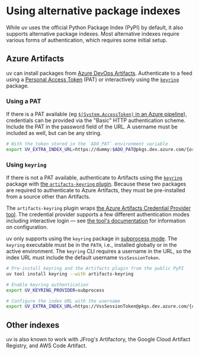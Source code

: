 # Using alternative package indexes

While uv uses the official Python Package Index (PyPI) by default, it also supports alternative
package indexes. Most alternative indexes require various forms of authentication, which requires
some initial setup.

## Azure Artifacts

uv can install packages from [Azure DevOps
Artifacts](https://learn.microsoft.com/en-us/azure/devops/artifacts/start-using-azure-artifacts?view=azure-devops&tabs=nuget%2Cnugetserver).
Authenticate to a feed using a [Personal Access
Token](https://learn.microsoft.com/en-us/azure/devops/organizations/accounts/use-personal-access-tokens-to-authenticate?view=azure-devops&tabs=Windows)
(PAT) or interactively using the [`keyring`](https://github.com/jaraco/keyring) package.

### Using a PAT

If there is a PAT available (eg [`$(System.AccessToken)` in an Azure
pipeline](https://learn.microsoft.com/en-us/azure/devops/pipelines/build/variables?view=azure-devops&tabs=yaml#systemaccesstoken)),
credentials can be provided via the "Basic" HTTP authentication scheme. Include the PAT in the
password field of the URL. A username must be included as well, but can be any string.

```bash
# With the token stored in the `ADO_PAT` environment variable
export UV_EXTRA_INDEX_URL=https://dummy:$ADO_PAT@pkgs.dev.azure.com/{organisation}/{project}/_packaging/{feedName}/pypi/simple/
```

### Using `keyring`

If there is not a PAT available, authenticate to Artifacts using the
[`keyring`](https://github.com/jaraco/keyring) package with [the `artifacts-keyring`
plugin](https://github.com/Microsoft/artifacts-keyring). Because these two packages are required to
authenticate to Azure Artifacts, they must be pre-installed from a source other than Artifacts.

The `artifacts-keyring` plugin wraps [the Azure Artifacts Credential Provider
tool](https://github.com/microsoft/artifacts-credprovider). The credential provider supports a few
different authentication modes including interactive login — see [the tool's
documentation](https://github.com/microsoft/artifacts-credprovider) for information on
configuration.

uv only supports using the `keyring` package in [subprocess
mode](https://github.com/astral-sh/uv/blob/main/PIP_COMPATIBILITY.md#registry-authentication). The
`keyring` executable must be in the `PATH`, i.e., installed globally or in the active environment.
The `keyring` CLI requires a username in the URL, so the index URL must include the default username
`VssSessionToken`.

```bash
# Pre-install keyring and the Artifacts plugin from the public PyPI
uv tool install keyring --with artifacts-keyring

# Enable keyring authentication
export UV_KEYRING_PROVIDER=subprocess

# Configure the index URL with the username
export UV_EXTRA_INDEX_URL=https://VssSessionToken@pkgs.dev.azure.com/{organisation}/{project}/_packaging/{feedName}/pypi/simple/
```

## Other indexes

uv is also known to work with JFrog's Artifactory, the Google Cloud Artifact Registry, and AWS Code
Artifact.
